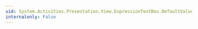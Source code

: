 ```yaml
---
uid: System.Activities.Presentation.View.ExpressionTextBox.DefaultValueProperty
internalonly: False
---
```

